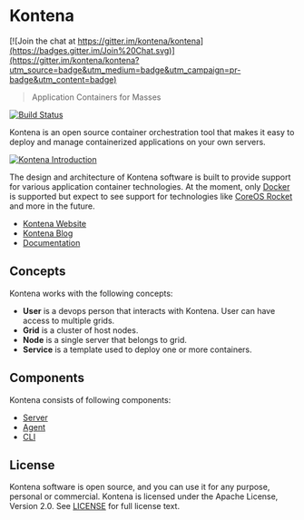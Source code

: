 # Kontena

[![Join the chat at https://gitter.im/kontena/kontena](https://badges.gitter.im/Join%20Chat.svg)](https://gitter.im/kontena/kontena?utm_source=badge&utm_medium=badge&utm_campaign=pr-badge&utm_content=badge)

> Application Containers for Masses

[![Build Status](https://travis-ci.org/kontena/kontena.svg?branch=master)](https://travis-ci.org/kontena/kontena)

Kontena is an open source container orchestration tool that makes it easy to deploy and manage containerized applications on your own servers.

[![Kontena Introduction](https://asciinema.org/a/20584.png)](https://asciinema.org/a/20584)

The design and architecture of Kontena software is built to provide support for various application container technologies. At the moment, only [Docker](https://github.com/docker/docker) is supported but expect to see support for technologies like [CoreOS Rocket](https://github.com/coreos/rocket) and more in the future.

- [Kontena Website](http://www.kontena.io)
- [Kontena Blog](http://blog.kontena.io)
- [Documentation](docs/)

## Concepts

Kontena works with the following concepts:

- **User** is a devops person that interacts with Kontena. User can have access to multiple grids.
- **Grid** is a cluster of host nodes.
- **Node** is a single server that belongs to grid.
- **Service** is a template used to deploy one or more containers.

## Components

Kontena consists of following components:

- [Server](server/)
- [Agent](agent)
- [CLI](cli/)


## License

Kontena software is open source, and you can use it for any purpose, personal or commercial. Kontena is licensed under the Apache License, Version 2.0. See [LICENSE](LICENSE) for full license text.

